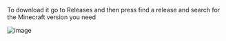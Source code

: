 To download it go to Releases and then press find a release and search for the Minecraft version you need

![image](https://github.com/A1072008/Money-Transfer/assets/156198696/b20a92c4-2501-4933-88a1-6d5ccc63775a)
